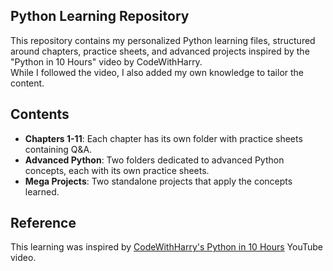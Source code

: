 ## Python Learning Repository

This repository contains my personalized Python learning files, structured around chapters, practice sheets, and advanced projects inspired by the "Python in 10 Hours" video by CodeWithHarry.  
While I followed the video, I also added my own knowledge to tailor the content.

## Contents

- **Chapters 1-11**: Each chapter has its own folder with practice sheets containing Q&A.  
- **Advanced Python**: Two folders dedicated to advanced Python concepts, each with its own practice sheets.  
- **Mega Projects**: Two standalone projects that apply the concepts learned.  

## Reference

This learning was inspired by [CodeWithHarry's Python in 10 Hours](https://www.youtube.com/watch?v=UrsmFxEIp5k&t=17116s) YouTube video.
